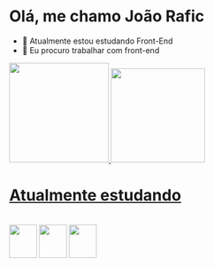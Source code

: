# Olá, me chamo João Rafic

- 📕 Atualmente estou estudando Front-End
- 👀 Eu procuro trabalhar com front-end

<div>
<a href='https://github.com/Raficksz' title='Meus Status Github'>
<img height='180em' src='https://github-readme-stats.vercel.app/api?username=Raficksz&show_icons=true&theme=merko'>
<img height='170em' src='https://github-readme-stats.vercel.app/api/top-langs/?username=Raficksz&layout=compact&langs_count=16&theme=merko'>
</div>

# Atualmente estudando
  
<div style='display: inline-block'><br>
<img align='center' height= '60' width='50' src="https://cdn.jsdelivr.net/gh/devicons/devicon/icons/html5/html5-original.svg" />
<img align='center' height= '60' width='50'  src="https://cdn.jsdelivr.net/gh/devicons/devicon/icons/css3/css3-original.svg" />
<img align='center' height= '60' width='50'  src="https://cdn.jsdelivr.net/gh/devicons/devicon/icons/javascript/javascript-original.svg" />
</div>        

 <!-- ## -->
 <!-- ![Snake animation](https://github.com/raficksz/raficksz/blob/output/github-contribution-grid-snake.svg)-->
